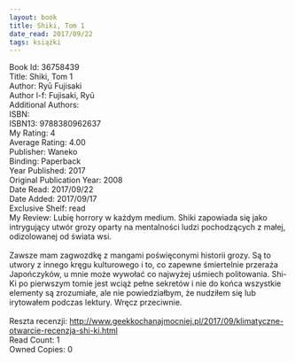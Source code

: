 ```yaml
---
layout: book
title: Shiki, Tom 1
date_read: 2017/09/22
tags: książki
---
```


Book Id: 36758439<br />
Title: Shiki, Tom 1<br />
Author: Ryū Fujisaki<br />
Author l-f: Fujisaki, Ryū<br />
Additional Authors: <br />
ISBN: <br />
ISBN13: 9788380962637<br />
My Rating: 4<br />
Average Rating: 4.00<br />
Publisher: Waneko<br />
Binding: Paperback<br />
Year Published: 2017<br />
Original Publication Year: 2008<br />
Date Read: 2017/09/22<br />
Date Added: 2017/09/17<br />
Exclusive Shelf: read<br />
My Review:  Lubię horrory w każdym medium. Shiki zapowiada się jako intrygujący utwór grozy oparty na mentalności ludzi pochodzących z małej, odizolowanej od świata wsi.<br/><br/>    Zawsze mam zagwozdkę z mangami poświęconymi historii grozy. Są to utwory z innego kręgu kulturowego i to, co zapewne śmiertelnie przeraża Japończyków, u mnie może wywołać co najwyżej uśmiech politowania. Shi-Ki po pierwszym tomie jest wciąż pełne sekretów i nie do końca wszystkie elementy są zrozumiałe, ale nie powiedziałbym, że nudziłem się lub irytowałem podczas lektury. Wręcz przeciwnie.<br/><br/>Reszta recenzji: http://www.geekkochanajmocniej.pl/2017/09/klimatyczne-otwarcie-recenzja-shi-ki.html<br />
Read Count: 1<br />
Owned Copies: 0<br />


